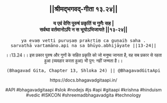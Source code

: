 <center><h2>||श्रीमद्‍भगवद्‍-गीता १३.२४||</h2>
<h3>य एवं वेत्ति पुरुषं प्रकृतिं च गुणैः सह |<br/>सर्वथा वर्तमानोऽपि न स भूयोऽभिजायते ||१३-२४||</h3>
<pre>ya evaṃ vetti puruṣaṃ prakṛtiṃ ca guṇaiḥ saha .<br/>sarvathā vartamāno.api na sa bhūyo.abhijāyate ||13-24||</pre>
<p>।।13.24।। इस प्रकार पुरुष और गुणों के सहित प्रकृति को जो मनुष्य जानता है, वह सब प्रकार से रहता हुआ (व्यवहार करता हुआ) भी पुन: नहीं जन्मता है।।</p>
<pre>(Bhagavad Gita, Chapter 13, Shloka 24) || @BhagavadGitaApi</pre><p>https://docs.bhagavadgitaapi.in/</p><p>#API #bhagavadgitaapi #slok #nodejs #js #api #gitaapi #krishna #hinduism #vedic #ISKCON #shreemadbhagavadgita #technology</p></center>